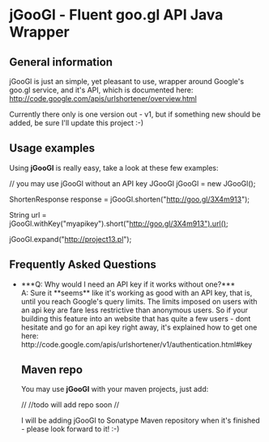 jGooGl - Fluent goo.gl API Java Wrapper
=======================================
General information
-------------------
jGooGl is just an simple, yet pleasant to use, wrapper around Google's goo.gl service, and it's API,
which is documented here: http://code.google.com/apis/urlshortener/overview.html

Currently there only is one version out - v1, but if something new should be added, be sure I'll update this project :-)

Usage examples
--------------
Using **jGooGl** is really easy, take a look at these few examples:

  // you may use jGooGl without an API key
  JGooGl jGooGl = new JGooGl();

  ShortenResponse response = jGooGl.shorten("http://goo.gl/3X4m913");

  String url = jGooGl.withKey("myapikey").short("http://goo.gl/3X4m913").url();

  jGooGl.expand("http://project13.pl");

Frequently Asked Questions
--------------------------
<ul>
<li>***Q: Why would I need an API key if it works without one?***<br/>
A: Sure it **seems** like it's working as good with an API key,
that is, until you reach Google's query limits. The limits imposed on users with an api key
are fare less restrictive than anonymous users. So if your building this feature into an website
that has quite a few users - dont hesitate and go for an api key right away, it's explained how to get one here: http://code.google.com/apis/urlshortener/v1/authentication.html#key

Maven repo
----------
You may use **jGooGl** with your maven projects, just add:

  //
  //todo will add repo soon
  //

I will be adding jGooGl to Sonatype Maven repository when it's finished - please look forward to it! :-)

